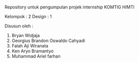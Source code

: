 Repository untuk pengumpulan projek internship KOMTIG HIMTI

Kelompok : 2
Design : 1

Disusun oleh :
  1. Bryan Widjaja
  2. Georgius Brandon Oswaldo Cahyadi
  3. Falah Aji Wiranata
  4. Ken Aryo Bramantyo
  5. Muhammad Ariel farhan

